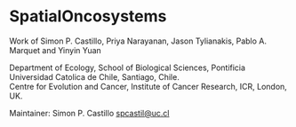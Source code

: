 # SpatialOncosystems
Work of Simon P. Castillo, Priya Narayanan, Jason Tylianakis, Pablo A. Marquet and Yinyin Yuan <br>

Department of Ecology, School of Biological Sciences, Pontificia Universidad Catolica de Chile, Santiago, Chile.<br>
Centre for Evolution and Cancer, Institute of Cancer Research, ICR, London, UK. <br>

Maintainer: Simon P. Castillo <spcastil@uc.cl>
